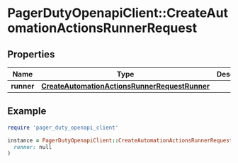 # PagerDutyOpenapiClient::CreateAutomationActionsRunnerRequest

## Properties

| Name | Type | Description | Notes |
| ---- | ---- | ----------- | ----- |
| **runner** | [**CreateAutomationActionsRunnerRequestRunner**](CreateAutomationActionsRunnerRequestRunner.md) |  |  |

## Example

```ruby
require 'pager_duty_openapi_client'

instance = PagerDutyOpenapiClient::CreateAutomationActionsRunnerRequest.new(
  runner: null
)
```

